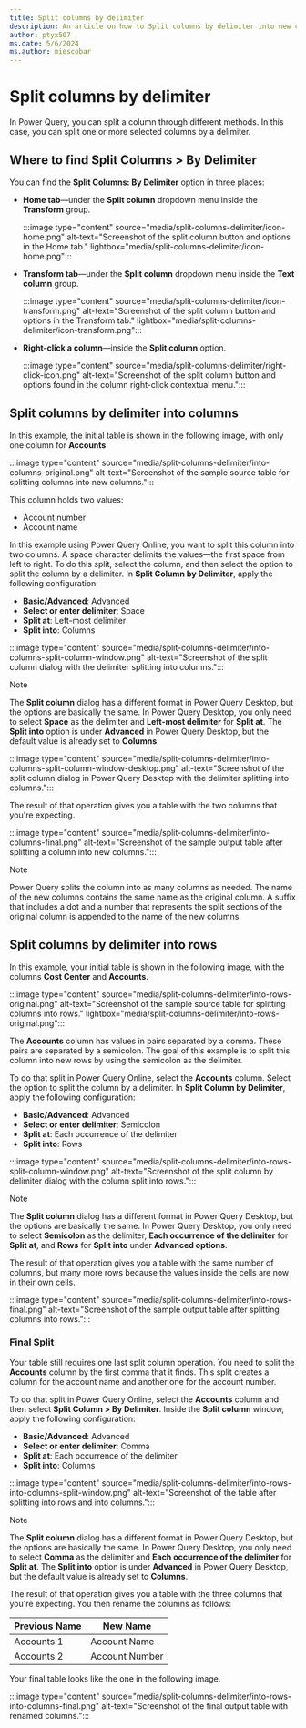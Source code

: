 ```yaml
---
title: Split columns by delimiter
description: An article on how to Split columns by delimiter into new columns or rows using Power Query.
author: ptyx507
ms.date: 5/6/2024
ms.author: miescobar
---
```


# Split columns by delimiter

In Power Query, you can split a column through different methods. In this case, you can split one or more selected columns by a delimiter.

## Where to find Split Columns > By Delimiter

You can find the **Split Columns: By Delimiter** option in three places:

* **Home tab**&mdash;under the **Split column** dropdown menu inside the **Transform** group.

   :::image type="content" source="media/split-columns-delimiter/icon-home.png" alt-text="Screenshot of the split column button and options in the Home tab." lightbox="media/split-columns-delimiter/icon-home.png":::

* **Transform tab**&mdash;under the **Split column** dropdown menu inside the **Text column** group.

   :::image type="content" source="media/split-columns-delimiter/icon-transform.png" alt-text="Screenshot of the split column button and options in the Transform tab." lightbox="media/split-columns-delimiter/icon-transform.png":::

* **Right-click a column**&mdash;inside the **Split column** option.

   :::image type="content" source="media/split-columns-delimiter/right-click-icon.png" alt-text="Screenshot of the split column button and options found in the column right-click contextual menu.":::

## Split columns by delimiter into columns

In this example, the initial table is shown in the following image, with only one column for **Accounts**.

:::image type="content" source="media/split-columns-delimiter/into-columns-original.png" alt-text="Screenshot of the sample source table for splitting columns into new columns.":::

This column holds two values:

* Account number
* Account name

In this example using Power Query Online, you want to split this column into two columns. A space character delimits the values&mdash;the first space from left to right. To do this split, select the column, and then select the option to split the column by a delimiter. In **Split Column by Delimiter**, apply the following configuration:

* **Basic/Advanced**: Advanced
* **Select or enter delimiter**: Space
* **Split at**: Left-most delimiter
* **Split into**: Columns

:::image type="content" source="media/split-columns-delimiter/into-columns-split-column-window.png" alt-text="Screenshot of the split column dialog with the delimiter splitting into columns.":::

> [!NOTE]
> The **Split column** dialog has a different format in Power Query Desktop, but the options are basically the same. In Power Query Desktop, you only need to select **Space** as the delimiter and **Left-most delimiter** for **Split at**. The **Split into** option is under **Advanced** in Power Query Desktop, but the default value is already set to **Columns**.
>
>:::image type="content" source="media/split-columns-delimiter/into-columns-split-column-window-desktop.png" alt-text="Screenshot of the split column dialog in Power Query Desktop with the delimiter splitting into columns.":::

The result of that operation gives you a table with the two columns that you're expecting.

:::image type="content" source="media/split-columns-delimiter/into-columns-final.png" alt-text="Screenshot of the sample output table after splitting a column into new columns.":::

> [!NOTE]
>Power Query splits the column into as many columns as needed. The name of the new columns contains the same name as the original column. A suffix that includes a dot and a number that represents the split sections of the original column is appended to the name of the new columns.

## Split columns by delimiter into rows

In this example, your initial table is shown in the following image, with the columns **Cost Center** and **Accounts**.

:::image type="content" source="media/split-columns-delimiter/into-rows-original.png" alt-text="Screenshot of the sample source table for splitting columns into rows." lightbox="media/split-columns-delimiter/into-rows-original.png":::

The **Accounts** column has values in pairs separated by a comma. These pairs are separated by a semicolon. The goal of this example is to split this column into new rows by using the semicolon as the delimiter.

To do that split in Power Query Online, select the **Accounts** column. Select the option to split the column by a delimiter. In **Split Column by Delimiter**, apply the following configuration:

* **Basic/Advanced**: Advanced
* **Select or enter delimiter**: Semicolon
* **Split at**: Each occurrence of the delimiter
* **Split into**: Rows

:::image type="content" source="media/split-columns-delimiter/into-rows-split-column-window.png" alt-text="Screenshot of the split column by delimiter dialog with the column split into rows.":::

> [!NOTE]
> The **Split column** dialog has a different format in Power Query Desktop, but the options are basically the same. In Power Query Desktop, you only need to select **Semicolon** as the delimiter, **Each occurrence of the delimiter** for **Split at**, and **Rows** for **Split into** under **Advanced options**.

The result of that operation gives you a table with the same number of columns, but many more rows because the values inside the cells are now in their own cells.

:::image type="content" source="media/split-columns-delimiter/into-rows-final.png" alt-text="Screenshot of the sample output table after splitting columns into rows.":::

### Final Split

Your table still requires one last split column operation. You need to split the **Accounts** column by the first comma that it finds. This split creates a column for the account name and another one for the account number.

To do that split in Power Query Online, select the **Accounts** column and then select **Split Column > By Delimiter**. Inside the **Split column** window, apply the following configuration:

* **Basic/Advanced**: Advanced
* **Select or enter delimiter**: Comma
* **Split at**: Each occurrence of the delimiter
* **Split into**: Columns

:::image type="content" source="media/split-columns-delimiter/into-rows-into-columns-split-window.png" alt-text="Screenshot of the table after splitting into rows and into columns.":::

> [!NOTE]
> The **Split column** dialog has a different format in Power Query Desktop, but the options are basically the same. In Power Query Desktop, you only need to select **Comma** as the delimiter and **Each occurrence of the delimiter** for **Split at**. The **Split into** option is under **Advanced** in Power Query Desktop, but the default value is already set to **Columns**.

The result of that operation gives you a table with the three columns that you're expecting. You then rename the columns as follows:

Previous Name | New Name
--------------|----------
Accounts.1 | Account Name
Accounts.2 | Account Number

Your final table looks like the one in the following image.

:::image type="content" source="media/split-columns-delimiter/into-rows-into-columns-final.png" alt-text="Screenshot of the final output table with renamed columns.":::
